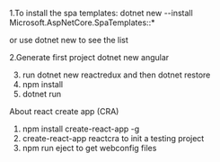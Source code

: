 1.To install the spa templates:
dotnet new --install Microsoft.AspNetCore.SpaTemplates::*

or use dotnet new to see the list

2.Generate first project
dotnet new angular


3. run dotnet new reactredux and then  dotnet restore
4. npm install
5. dotnet run



About react create app (CRA)
1. npm install create-react-app -g
2. create-react-app reactcra to init a testing project
3. npm run eject to get webconfig files